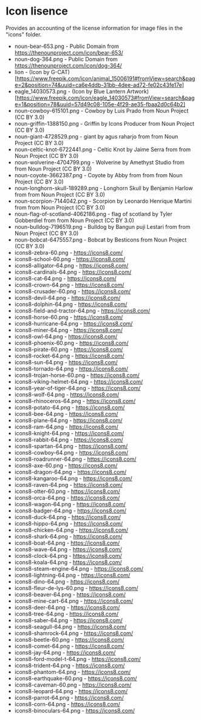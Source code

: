 # Icon lisence
Provides an accounting of the license information for image files in the "icons" folder.

* noun-bear-653.png - Public Domain from https://thenounproject.com/icon/bear-653/
* noun-dog-364.png - Public Domain from https://thenounproject.com/icon/dog-364/
* lion - (Icon by G-CAT)[https://www.freepik.com/icon/animal_15006191#fromView=search&page=2&position=74&uuid=ca6e4ddb-31bb-4dee-ad72-fe02c43fe17e]
* eagle_14030573.png - (Icon by Blue Lantern Artwork)[https://www.freepik.com/icon/eagle_14030573#fromView=search&page=1&position=78&uuid=57d49c08-105e-4f29-ae35-fbaa2d0c64b2]
* noun-cowboy-615101.png - Cowboy by Luis Prado from Noun Project (CC BY 3.0)
* noun-griffin-1388150.png - Griffin by Icons Producer from Noun Project (CC BY 3.0)
* noun-giant-4728529.png - giant by agus raharjo from from Noun Project (CC BY 3.0)
* noun-celtic-knot-6722441.png - Celtic Knot by Jaime Serra from from Noun Project (CC BY 3.0)
* noun-wolverine-4704799.png - Wolverine by Amethyst Studio from from Noun Project (CC BY 3.0)
* noun-coyote-3662387.png - Coyote by Abby from from from Noun Project (CC BY 3.0)
* noun-longhorn-skull-189289.png - Longhorn Skull by Benjamin Harlow from from Noun Project (CC BY 3.0)
* noun-scorpion-7144042.png - Scorpion by Leonardo Henrique Martini from from Noun Project (CC BY 3.0)
* noun-flag-of-scotland-4062186.png - flag of scotland by Tyler Gobberdiel from from Noun Project (CC BY 3.0)
* noun-bulldog-7196519.png - Bulldog by Bangun puji Lestari from from Noun Project (CC BY 3.0)
* noun-bobcat-6475557.png - Bobcat by Besticons from Noun Project (CC BY 3.0)
* icons8-zebra-60.png - https://icons8.com/
* icons8-school-60.png - https://icons8.com/
* icons8-alligator-64.png - https://icons8.com/
* icons8-cardinals-64.png - https://icons8.com/
* icons8-cat-64.png - https://icons8.com/
* icons8-crown-64.png - https://icons8.com/
* icons8-crusader-60.png - https://icons8.com/
* icons8-devil-64.png - https://icons8.com/
* icons8-dolphin-64.png - https://icons8.com/
* icons8-field-and-tractor-64.png - https://icons8.com/
* icons8-horse-60.png - https://icons8.com/
* icons8-hurricane-64.png - https://icons8.com/
* icons8-miner-64.png - https://icons8.com/
* icons8-owl-64.png - https://icons8.com/
* icons8-phoenix-60.png - https://icons8.com/
* icons8-pirate-60.png - https://icons8.com/
* icons8-rocket-64.png - https://icons8.com/
* icons8-sun-64.png - https://icons8.com/
* icons8-tornado-64.png - https://icons8.com/
* icons8-trojan-horse-60.png - https://icons8.com/
* icons8-viking-helmet-64.png - https://icons8.com/
* icons8-year-of-tiger-64.png - https://icons8.com/
* icons8-wolf-64.png - https://icons8.com/
* icons8-rhinoceros-64.png - https://icons8.com/
* icons8-potato-64.png - https://icons8.com/
* icons8-bee-64.png - https://icons8.com/
* icons8-plane-64.png - https://icons8.com/
* icons8-ram-64.png - https://icons8.com/
* icons8-knight-64.png - https://icons8.com/
* icons8-rabbit-64.png - https://icons8.com/
* icons8-spartan-64.png - https://icons8.com/
* icons8-cowboy-64.png - https://icons8.com/
* icons8-roadrunner-64.png - https://icons8.com/
* icons8-axe-60.png - https://icons8.com/
* icons8-dragon-64.png - https://icons8.com/
* icons8-kangaroo-64.png - https://icons8.com/
* icons8-raven-64.png - https://icons8.com/
* icons8-otter-60.png - https://icons8.com/
* icons8-orca-64.png - https://icons8.com/
* icons8-wagon-64.png - https://icons8.com/
* icons8-badger-64.png - https://icons8.com/
* icons8-duck-64.png - https://icons8.com/
* icons8-hippo-64.png - https://icons8.com/
* icons8-chicken-64.png - https://icons8.com/
* icons8-shark-64.png - https://icons8.com/
* icons8-boat-64.png - https://icons8.com/
* icons8-wave-64.png - https://icons8.com/
* icons8-clock-64.png - https://icons8.com/
* icons8-koala-64.png - https://icons8.com/
* icons8-steam-engine-64.png - https://icons8.com/
* icons8-lightning-64.png - https://icons8.com/
* icons8-dino-64.png - https://icons8.com/
* icons8-fleur-de-lys-60.png - https://icons8.com/
* icons8-beaver-64.png - https://icons8.com/
* icons8-mine-cart-64.png - https://icons8.com/
* icons8-deer-64.png - https://icons8.com/
* icons8-tree-64.png - https://icons8.com/
* icons8-saber-64.png - https://icons8.com/
* icons8-seagull-64.png - https://icons8.com/
* icons8-shamrock-64.png - https://icons8.com/
* icons8-beetle-60.png - https://icons8.com/
* icons8-comet-64.png - https://icons8.com/
* icons8-jay-64.png - https://icons8.com/
* icons8-ford-model-t-64.png - https://icons8.com/
* icons8-trident-64.png - https://icons8.com/
* icons8-phantom-64.png - https://icons8.com/
* icons8-earthquake-60.png - https://icons8.com/
* icons8-caveman-60.png - https://icons8.com/
* icons8-leopard-64.png - https://icons8.com/
* icons8-parrot-64.png - https://icons8.com/
* icons8-corn-64.png - https://icons8.com/
* icons8-binoculars-64.png - https://icons8.com/